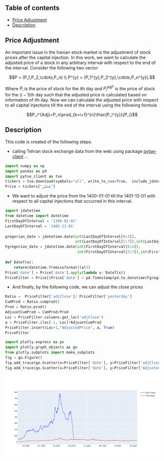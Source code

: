 
## Table of contents
* [Price Adjustment](#Price-Adjustment)
* [Description](#Description)

## Price Adjustment
 An important issue in the Iranian stock market is the adjustment of stock prices after the capital injection. In this work, we want to calculate the adjusted price of a stock in any arbitrary interval with respect to the end of the interval. Consider the following two vector
 ```math
 P = (P_1,P_2,\cdots,P_n) \\
 P^{y} = (P_1^{y},P_2^{y},\cdots,P_n^{y}).
 ```
 Where $P_i$ is the price of stock  for the $i$th day and $P_i^{adj^y}$ is the price of stock  for the ($i-1$)th day such that the adjusted price is calculated based on information of $i$th day. Now we can calculate the adjusted price with respect to all capital injections till the end of the interval using the following formula
 ```math
 P_i^{Adj}=P_n\prod_{k=i+1}^{n}\frac{P_i^{y}}{P_i}
 ```
## Description
This code is created of the following steps:
* calling Tehran stock exchange data from the web using package [pytse-client](https://pypi.org/project/pytse-client/) ...
```python
import numpy as np
import pandas as pd
import pytse_client as tse
tickers = tse.download(symbols="all", write_to_csv=True,  include_jdate=True)
Price = tickers["قشکر"]
```

* We want to adjust the price from the 1400-01-01 till the 1401-12-01 with respect to all capital injections that occurred in this interval.
```python
import jdatetime
from datetime import datetime
FirstDayOfInterval = '1396-01-01'
LastDayOfInterval = '1401-12-01'

gregorian_date = jdatetime.date(int(LastDayOfInterval[0:4]),
                                int(LastDayOfInterval[5:7]),int(LastDayOfInterval[8:10])).togregorian()
Fgregorian_date = jdatetime.date(int(FirstDayOfInterval[0:4]),
                                 int(FirstDayOfInterval[5:7]),int(FirstDayOfInterval[8:10])).togregorian()

def DateT(a):
    return(datetime.fromisoformat((a)))
Price['date'] = Price['date'].apply(lambda x: DateT(x))
PriceFilter = Price[(Price['date'] > pd.Timestamp(pd.to_datetime(Fgregorian_date))) & (Price['date'] < pd.Timestamp(pd.to_datetime(gregorian_date)))]
```
* And finally, by the following code, we can adjust the close prices
```python
Ratio =  PriceFilter['adjClose']/ PriceFilter['yesterday']
CumProd = Ratio.cumprod()
Prod = Ratio.prod()
AdjusetCumProd = CumProd/Prod
Loc = PriceFilter.columns.get_loc('adjClose')
a = PriceFilter.iloc[-1, Loc]*AdjusetCumProd
PriceFilter.insert(Loc+1,"AdjustedPrice", a, True)
PriceFilter

```
```python
import plotly.express as px 
import plotly.graph_objects as go
from plotly.subplots import make_subplots
fig = go.Figure()
fig.add_trace(go.Scatter(x=PriceFilter['date'], y=PriceFilter['adjClose'],name="BeforAdjust"))
fig.add_trace(go.Scatter(x=PriceFilter['date'], y=PriceFilter['AdjustedPrice'], name="AfterAdjust"))
```
![image info](./newplot.png)
	